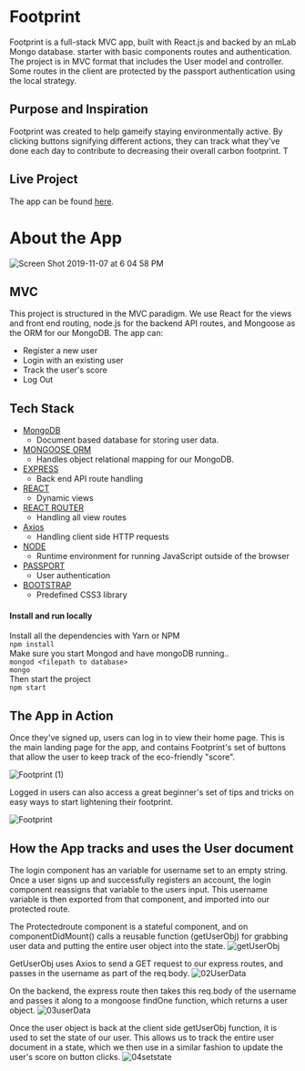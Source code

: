 # Footprint
Footprint is a full-stack MVC app, built with React.js and backed by an mLab Mongo database. starter with basic components routes and authentication. The project is in MVC format that includes the User model and controller. Some routes in the client are protected by the passport authentication using the local strategy. 

## Purpose and Inspiration
Footprint was created to help gameify staying environmentally active. By clicking buttons signifying different actions, they can track what they've done each day to contribute to decreasing their overall carbon footprint. T


## Live Project

The app can be found [here](https://fathomless-headland-64750.herokuapp.com/).


# About the App

![Screen Shot 2019-11-07 at 6 04 58 PM](https://user-images.githubusercontent.com/52713263/68435362-23bda580-0189-11ea-91da-66d4bd257cdc.png)

## MVC
This project is structured in the MVC paradigm. We use React for the views and front end routing, node.js for the backend API routes, and Mongoose as the ORM for our MongoDB. The app can: 

- Register a new user
- Login with an existing user
- Track the user's score 
- Log Out

## Tech Stack
+ [MongoDB](https://www.mongodb.com/)
    - Document based database for storing user data.
+ [MONGOOSE ORM](https://www.npmjs.com/package/mongoose)
    - Handles object relational mapping for our MongoDB.
+ [EXPRESS](https://www.npmjs.com/package/express)
    - Back end API route handling
+ [REACT](https://reactjs.org/)
    - Dynamic views
+ [REACT ROUTER](https://reacttraining.com/react-router/)
    - Handling all view routes
+ [Axios](https://www.npmjs.com/package/axios)
    - Handling client side HTTP requests
+ [NODE](https://nodejs.org/en/)
    - Runtime environment for running JavaScript outside of the browser
+ [PASSPORT](http://www.passportjs.org/docs/username-password/)
    - User authentication
+ [BOOTSTRAP](https://getbootstrap.com/)
    - Predefined CSS3 library
    

#### Install and run locally
Install all the dependencies with Yarn or NPM <br>
`npm install` <br>
Make sure you start Mongod and have mongoDB running..<br>
`mongod <filepath to database>` <br>
`mongo` <br>
Then start the project <br>
`npm start`


## The App in Action

Once they've signed up, users can log in to view their home page. This is the main landing page for the app, and contains Footprint's set of buttons that allow the user to keep track of the eco-friendly "score".

![Footprint (1)](https://user-images.githubusercontent.com/52713263/68436855-3df98280-018d-11ea-9599-bb369468f010.gif)

Logged in users can also access a great beginner's set of tips and tricks on easy ways to start lightening their footprint.

![Footprint](https://user-images.githubusercontent.com/52713263/68436831-26ba9500-018d-11ea-9b9f-5597b81bdd2b.gif)


## How the App tracks and uses the User document

The login component has an variable for username set to an empty string. Once a user signs up and successfully registers an account, the login component reassigns that variable to the users input. This username variable is then exported from that component, and imported into our protected route.

The Protectedroute component is a stateful component, and on componentDidMount() calls a reusable function (getUserObj)  for grabbing user data and putting the entire user object into the state.
![getUserObj](https://user-images.githubusercontent.com/52455151/68442358-bae12800-019e-11ea-80dd-189b4e860652.png)

GetUserObj uses Axios to send a GET request to our express routes, and passes in the username as part of the req.body.
![02UserData](https://user-images.githubusercontent.com/52455151/68442411-e7953f80-019e-11ea-9724-fdb17803fbf5.png)

On the backend, the express route then takes this req.body of the username and passes it along to a mongoose findOne function, which returns a user object.
![03userData](https://user-images.githubusercontent.com/52455151/68442434-f7148880-019e-11ea-8153-3e9458c57ee5.png)

Once the user object is back at the client side getUserObj function, it is used to set the state of our user. This allows us to track the entire user document in a state, which we then use in a similar fashion to update the user's score on button clicks.
![04setstate](https://user-images.githubusercontent.com/52455151/68442504-2f1bcb80-019f-11ea-88e0-788873564ea4.png)






